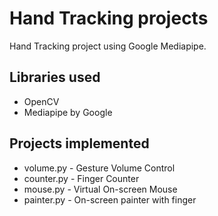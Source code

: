 # Hand Tracking projects 
Hand Tracking project using Google Mediapipe.

## Libraries used 
- OpenCV
- Mediapipe by Google

## Projects implemented 
- volume.py - Gesture Volume Control
- counter.py - Finger Counter 
- mouse.py - Virtual On-screen Mouse 
- painter.py - On-screen painter with finger  
